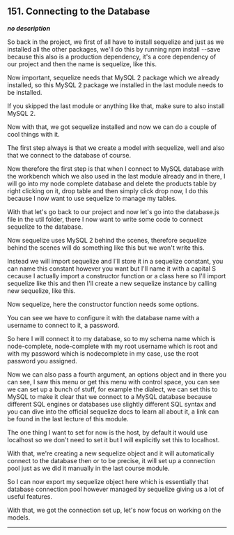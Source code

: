 ## 151. Connecting to the Database

<strong><em>no description</em></strong>

So back in the project, we first of all have to install sequelize and just as we
installed all the other packages, we'll do this by running npm install --save
because this also is a production dependency, it's a core dependency of our
project and then the name is sequelize, like this. 

Now important, sequelize needs that MySQL 2 package which we already installed,
so this MySQL 2 package we installed in the last module needs to be installed. 

If you skipped the last module or anything like that, make sure to also install
MySQL 2. 

Now with that, we got sequelize installed and now we can do a couple of cool
things with it. 

The first step always is that we create a model with sequelize, well and also
that we connect to the database of course. 

Now therefore the first step is that when I connect to MySQL database with the
workbench which we also used in the last module already and in there, I will go
into my node complete database and delete the products table by right clicking
on it, drop table and then simply click drop now, I do this because I now want
to use sequelize to manage my tables. 

With that let's go back to our project and now let's go into the database.js
file in the util folder, there I now want to write some code to connect
sequelize to the database. 

Now sequelize uses MySQL 2 behind the scenes, therefore sequelize behind the
scenes will do something like this but we won't write this. 

Instead we will import sequelize and I'll store it in a sequelize constant, you
can name this constant however you want but I'll name it with a capital S
cecause I actually import a constructor function or a class here so I'll import
sequelize like this and then I'll create a new sequelize instance by calling new
sequelize, like this. 

Now sequelize, here the constructor function needs some options. 

You can see we have to configure it with the database name with a username to
connect to it, a password. 

So here I will connect it to my database, so to my schema name which is
node-complete, node-complete with my root username which is root and with my
password which is nodecomplete in my case, use the root password you assigned. 

Now we can also pass a fourth argument, an options object and in there you can
see, I saw this menu or get this menu with control space, you can see we can set
up a bunch of stuff, for example the dialect, we can set this to MySQL to make
it clear that we connect to a MySQL database because different SQL engines or
databases use slightly different SQL syntax and you can dive into the official
sequelize docs to learn all about it, a link can be found in the last lecture of
this module. 

The one thing I want to set for now is the host, by default it would use
localhost so we don't need to set it but I will explicitly set this to
localhost. 

With that, we're creating a new sequelize object and it will automatically
connect to the database then or to be precise, it will set up a connection pool
just as we did it manually in the last course module. 

So I can now export my sequelize object here which is essentially that database
connection pool however managed by sequelize giving us a lot of useful features.


With that, we got the connection set up, let's now focus on working on the
models. 

---